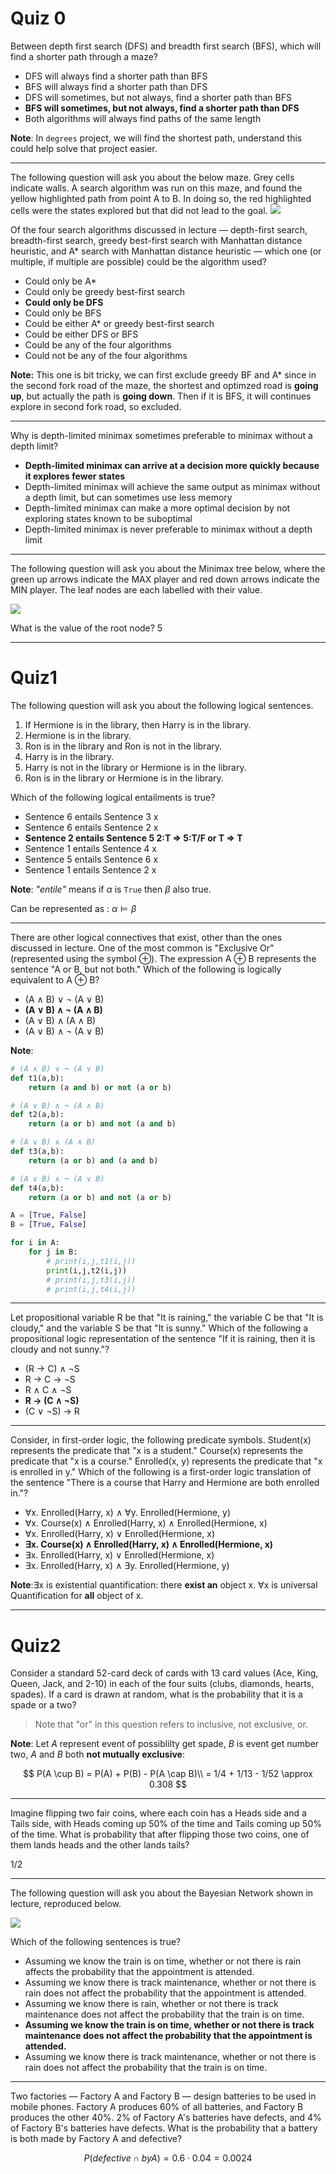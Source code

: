 # Quiz 0

Between depth first search (DFS) and breadth first search (BFS), which will find a shorter path through a maze?

- DFS will always find a shorter path than BFS
- BFS will always find a shorter path than DFS
- DFS will sometimes, but not always, find a shorter path than BFS
- __BFS will sometimes, but not always, find a shorter path than DFS__
- Both algorithms will always find paths of the same length

__Note__: In `degrees` project, we will find the shortest path, understand this could help solve that project easier.

---

The following question will ask you about the below maze. Grey cells indicate walls. A search algorithm was run on this maze, and found the yellow highlighted path from point A to B. In doing so, the red highlighted cells were the states explored but that did not lead to the goal.
![](https://lh4.googleusercontent.com/J_8Pjw1vZv18-YU5Yhqeu2KyS5pGR5QlPBB29TeBPsM4Rz28QjAN_sAMfi4EKK34mTOkXc7zWa5_eMoJz0e6JXIJLO4uWtuWBFGwni-7hby5iZzpUyh9zYgiK5vEmURLYA=w571)


Of the four search algorithms discussed in lecture — depth-first search, breadth-first search, greedy best-first search with Manhattan distance heuristic, and A* search with Manhattan distance heuristic — which one (or multiple, if multiple are possible) could be the algorithm used?

- Could only be A*
- Could only be greedy best-first search
- __Could only be DFS__ 
- Could only be BFS
- Could be either A* or greedy best-first search
- Could be either DFS or BFS
- Could be any of the four algorithms
- Could not be any of the four algorithms

__Note:__ This one is bit tricky, we can first exclude greedy BF and A* since in the second fork road of the maze, the shortest and optimzed road is __going up__, but actually the path is __going down__. Then if it is BFS, it will continues explore in second fork road, so excluded. 

---

Why is depth-limited minimax sometimes preferable to minimax without a depth limit?
 
- __Depth-limited minimax can arrive at a decision more quickly because it explores fewer states__
- Depth-limited minimax will achieve the same output as minimax without a depth limit, but can sometimes use less memory
- Depth-limited minimax can make a more optimal decision by not exploring states known to be suboptimal
- Depth-limited minimax is never preferable to minimax without a depth limit

---

The following question will ask you about the Minimax tree below, where the green up arrows indicate the MAX player and red down arrows indicate the MIN player. The leaf nodes are each labelled with their value.

![](https://lh6.googleusercontent.com/hgd-oC-sTrXfCzfvK2jVpAmQQ6kZ8THvcqKWPUd5ega7Q0Z5zvKqXdseQtujdwElKiJinmYOqJFNFztJMorr0LqfO8QCzw9UReF8RuhVpRYAcS3V408CgdRwUs17PKBZxg=w740)

What is the value of the root node? 
5

---

# Quiz1

The following question will ask you about the following logical sentences.
1. If Hermione is in the library, then Harry is in the library.
2. Hermione is in the library.
3. Ron is in the library and Ron is not in the library.
4. Harry is in the library.
5. Harry is not in the library or Hermione is in the library.
6. Ron is in the library or Hermione is in the library.

Which of the following logical entailments is true?

- Sentence 6 entails Sentence 3 x 
- Sentence 6 entails Sentence 2 x
- __Sentence 2 entails Sentence 5 2:T => 5:T/F or T => T__
- Sentence 1 entails Sentence 4 x
- Sentence 5 entails Sentence 6 x
- Sentence 1 entails Sentence 2 x

__Note__: _"entile"_ means if $\alpha$ is `True` then $\beta$ also true.

Can be represented as : $\alpha\models \beta$


---

There are other logical connectives that exist, other than the ones discussed in lecture. One of the most common is "Exclusive Or" (represented using the symbol ⊕). The expression A ⊕ B represents the sentence "A or B, but not both." Which of the following is logically equivalent to A ⊕ B?

- (A ∧ B) ∨ ¬ (A ∨ B)
- __(A ∨ B) ∧ ¬ (A ∧ B)__
- (A ∨ B) ∧ (A ∧ B)
- (A ∨ B) ∧ ¬ (A ∨ B)

__Note__:

```python
# (A ∧ B) ∨ ¬ (A ∨ B)
def t1(a,b):
    return (a and b) or not (a or b)

# (A ∨ B) ∧ ¬ (A ∧ B)
def t2(a,b):
    return (a or b) and not (a and b)

# (A ∨ B) ∧ (A ∧ B)
def t3(a,b):
    return (a or b) and (a and b)

# (A ∨ B) ∧ ¬ (A ∨ B)
def t4(a,b):
    return (a or b) and not (a or b)

A = [True, False]
B = [True, False]

for i in A:
    for j in B:
        # print(i,j,t1(i,j))
        print(i,j,t2(i,j))
        # print(i,j,t3(i,j))
        # print(i,j,t4(i,j))
```

---


Let propositional variable R be that "It is raining," the variable C be that "It is cloudy," and the variable S be that "It is sunny." Which of the following a propositional logic representation of the sentence "If it is raining, then it is cloudy and not sunny."?

- (R → C)  ∧ ¬S
- R → C  → ¬S
- R ∧ C  ∧ ¬S
- __R → (C  ∧ ¬S)__
- (C ∨ ¬S) → R

---

Consider, in first-order logic, the following predicate symbols. Student(x) represents the predicate that "x is a student." Course(x) represents the predicate that "x is a course." Enrolled(x, y) represents the predicate that "x is enrolled in y." Which of the following is a first-order logic translation of the sentence "There is a course that Harry and Hermione are both enrolled in."?

- ∀x. Enrolled(Harry, x) ∧ ∀y. Enrolled(Hermione, y)
- ∀x. Course(x) ∧ Enrolled(Harry, x) ∧ Enrolled(Hermione, x)
- ∀x. Enrolled(Harry, x) ∨ Enrolled(Hermione, x)
- __∃x. Course(x) ∧ Enrolled(Harry, x) ∧ Enrolled(Hermione, x)__
- ∃x. Enrolled(Harry, x) ∨ Enrolled(Hermione, x)
- ∃x. Enrolled(Harry, x) ∧ ∃y. Enrolled(Hermione, y)

__Note__:∃x is existential quantification: there __exist an__ object x. ∀x is universal Quantification for __all__ object of x. 

---

# Quiz2

Consider a standard 52-card deck of cards with 13 card values (Ace, King, Queen, Jack, and 2-10) in each of the four suits (clubs, diamonds, hearts, spades). If a card is drawn at random, what is the probability that it is a spade or a two?

>Note that "or" in this question refers to inclusive, not exclusive, or.

__Note__: Let $A$ represent event of possiblilty get spade, $B$ is event get number two, $A$ and $B$ both __not mutually exclusive__:

$$
P(A \cup B) = P(A) + P(B) - P(A \cap B)\\
= 1/4 + 1/13 - 1/52 \approx 0.308
$$

---

Imagine flipping two fair coins, where each coin has a Heads side and a Tails side, with Heads coming up 50% of the time and Tails coming up 50% of the time. What is probability that after flipping those two coins, one of them lands heads and the other lands tails?

1/2

---

The following question will ask you about the Bayesian Network shown in lecture, reproduced below.

![](https://lh4.googleusercontent.com/6aw76BG0O9NT3HroqN_aW8Q6MRq1gN4RG8U0r_JHJTidIHRQ2Do_GfZh7R39Uai2Hsh6Oa1uOGXT60p3wJbjRq8hfhlVqOnnG4zk7AkYObf_Q4h6QD5_WARYeRsiLPAc1w=w520)

Which of the following sentences is true?

- Assuming we know the train is on time, whether or not there is rain affects the probability that the appointment is attended.
- Assuming we know there is track maintenance, whether or not there is rain does not affect the probability that the appointment is attended.
- Assuming we know there is rain, whether or not there is track maintenance does not affect the probability that the train is on time.
- __Assuming we know the train is on time, whether or not there is track maintenance does not affect the probability that the appointment is attended.__
- Assuming we know there is track maintenance, whether or not there is rain does not affect the probability that the train is on time.

---

Two factories — Factory A and Factory B — design batteries to be used in mobile phones. Factory A produces 60% of all batteries, and Factory B produces the other 40%. 2% of Factory A's batteries have defects, and 4% of Factory B's batteries have defects. What is the probability that a battery is both made by Factory A and defective?

$$
P(defective \cap by A) = 0.6 \cdot 0.04 = 0.0024
$$
